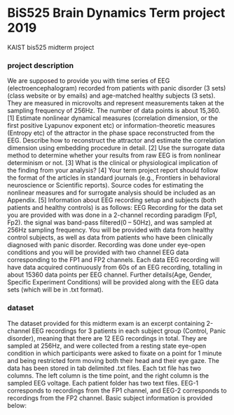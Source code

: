 # BiS525 Brain Dynamics Term project 2019
KAIST bis525 midterm project

### project description
We are supposed to provide you with time series of EEG (electroencephalogram) recorded from patients with
panic disorder (3 sets) (class website or by emails) and age-matched healthy subjects (3 sets). They are
measured in microvolts and represent measurements taken at the sampling frequency of 256Hz. The number
of data points is about 15,360.
[1] Estimate nonlinear dynamical measures (correlation dimension, or the first positive Lyapunov exponent etc)
or information-theoretic measures (Entropy etc) of the attractor in the phase space reconstructed from the
EEG. Describe how to reconstruct the attractor and estimate the correlation dimension using embedding
procedure in detail.
[2] Use the surrogate data method to determine whether your results from raw EEG is from nonlinear
determinism or not.
[3] What is the clinical or physiological implication of the finding from your analysis?
[4] Your term project report should follow the format of the articles in standard journals (e.g., Frontiers in
behavioral neuroscience or Scientific reports). Source codes for estimating the nonlinear measures and for
surrogate analysis should be included as an Appendix.
[5] Information about EEG recording setup and subjects (both patients and healthy controls) is as follows:
EEG Recording for the data set you are provided with was done in a 2-channel recording paradigm (Fp1, Fp2).
the signal was band-pass filtered(0 – 50Hz), and was sampled at 256Hz sampling frequency.
You will be provided with data from healthy control subjects, as well as data from patients who have been
clinically diagnosed with panic disorder.
Recording was done under eye-open conditions and you will be provided with two channel EEG data
corresponding to the FP1 and FP2 channels. Each data EEG recording will have data acquired continuously
from 60s of an EEG recording, totalling in about 15360 data points per EEG channel.
Further details(Age, Gender, Specific Experiment Conditions) will be provided along with the EEG data sets
(which will be in .txt format).

### dataset 
The dataset provided for this midterm exam is an excerpt containing 2-channel EEG recordings for 3
patients in each subject group (Control, Panic disorder), meaning that there are 12 EEG recordings in
total.
They are sampled at 256Hz, and were collected from a resting state eye-open condition in which
participants were asked to fixate on a point for 1 minute and being restricted form moving both their
head and their eye gaze.
The data has been stored in tab delimited .txt files. Each txt file has two columns. The left column is the
time point, and the right column is the sampled EEG voltage.
Each patient folder has two text files. EEG-1 corresponds to recordings from the FP1 channel, and EEG-2
corresponds to recordings from the FP2 channel.
Basic subject information is provided below:
